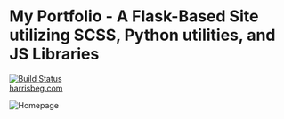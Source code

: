 # My Portfolio - A Flask-Based Site utilizing SCSS, Python utilities, and JS Libraries 
[![Build Status](https://travis-ci.com/harrisbegca/harrisbeg.com.svg?token=jyHwaESN3WGzDqzCynqg&branch=master)](https://travis-ci.com/harrisbegca/harrisbeg.com)  
[harrisbeg.com](https://www.harrisbeg.com)

![Homepage](https://i.ibb.co/L5XYHyT/imgbb.jpg)

